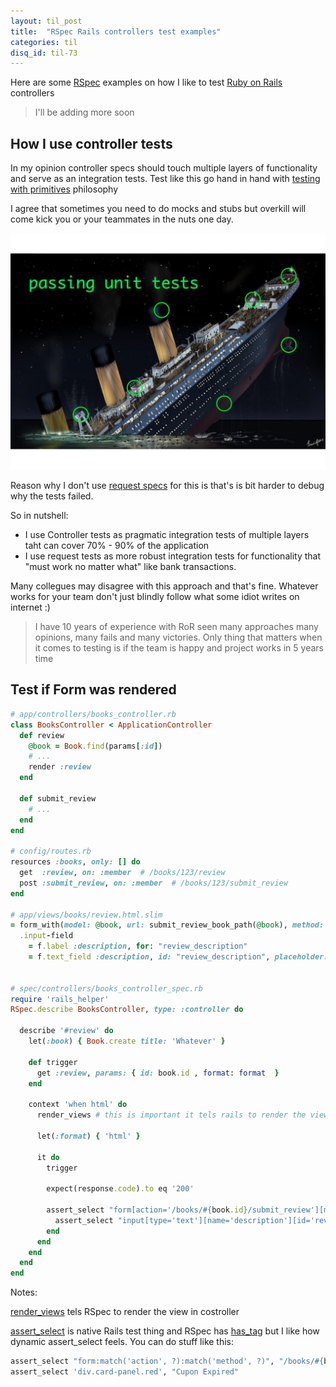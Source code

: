 ```yaml
---
layout: til_post
title:  "RSpec Rails controllers test examples"
categories: til
disq_id: til-73
---
```


Here are some [RSpec](https://rspec.info/) examples on how I like to test [Ruby on Rails](https://rubyonrails.org/)
controllers


> I'll be adding more soon

## How I use controller tests

In my opinion controller specs should touch multiple layers of functionality
and serve as an integration tests.
Test like this  go hand in hand with [testing with primitives](https://blog.eq8.eu/article/back-to-the-primitive-testing-with-simplicity.html) philosophy

I agree that sometimes you need to do
mocks and stubs but overkill will come kick you or your teammates in the nuts one day.

![unit-test](/assets/2019/unit-test.jpg)

Reason why I don't use
[request specs](https://relishapp.com/rspec/rspec-rails/docs/request-specs/request-spec) for this is that's is bit harder to debug
why the tests failed.

So in nutshell:

* I use Controller tests as pragmatic integration tests of multiple layers taht can cover 70% - 90% of the application
* I use request tests as more robust integration tests for functionality that "must work no matter what" like bank transactions.

Many collegues may disagree with this approach and that's fine. Whatever
works for your team don't just blindly follow what some idiot writes on
internet :)

> I have 10 years of experience with RoR seen many approaches many
> opinions, many fails and many victories. Only thing that matters when
> it comes to testing is if the team is happy and project works in 5 years time

## Test if Form was rendered


```ruby
# app/controllers/books_controller.rb
class BooksController < ApplicationController
  def review
    @book = Book.find(params[:id])
    # ...
    render :review
  end

  def submit_review
    # ...
  end
end

# config/routes.rb
resources :books, only: [] do
  get  :review, on: :member  # /books/123/review
  post :submit_review, on: :member  # /books/123/submit_review
end

# app/views/books/review.html.slim
= form_with(model: @book, url: submit_review_book_path(@book), method: :post) do |f|
  .input-field
    = f.label :description, for: "review_description"
    = f.text_field :description, id: "review_description", placeholder: 'totaly sux'


# spec/controllers/books_controller_spec.rb
require 'rails_helper'
RSpec.describe BooksController, type: :controller do

  describe '#review' do
    let(:book) { Book.create title: 'Whatever' }

    def trigger
      get :review, params: { id: book.id , format: format  }
    end

    context 'when html' do
      render_views # this is important it tels rails to render the views

      let(:format) { 'html' }

      it do
        trigger

        expect(response.code).to eq '200'

        assert_select "form[action='/books/#{book.id}/submit_review'][method='post']" do
          assert_select "input[type='text'][name='description'][id='review_description']"     # this means inside the form there is input
        end
      end
    end
  end
end
```

Notes:

[render_views](https://relishapp.com/rspec/rspec-rails/v/2-5/docs/controller-specs/render-views) tels RSpec to render the view in costroller

[assert_select](https://guides.rubyonrails.org/testing.html#implementing-an-integration-test)
is native Rails test thing and RSpec has [has_tag](https://github.com/dcuddeback/rspec-tag_matchers/blob/master/lib/rspec/tag_matchers/has_tag.rb)
but I like how dynamic assert_select feels. You can do stuff like this:

```ruby
assert_select "form:match('action', ?):match('method', ?)", "/books/#{book.id}/submit_review", 'post'
assert_select 'div.card-panel.red', "Cupon Expired"
```


